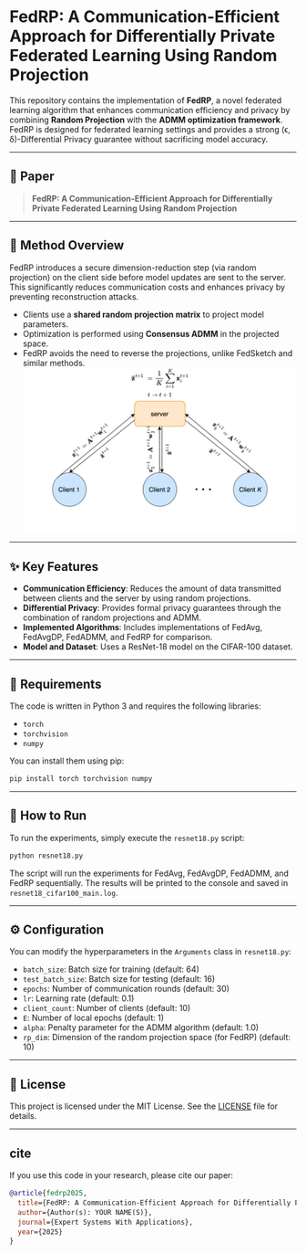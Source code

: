 
# FedRP: A Communication-Efficient Approach for Differentially Private Federated Learning Using Random Projection

This repository contains the implementation of **FedRP**, a novel federated learning algorithm that enhances communication efficiency and privacy by combining **Random Projection** with the **ADMM optimization framework**. FedRP is designed for federated learning settings and provides a strong (ϵ, δ)-Differential Privacy guarantee without sacrificing model accuracy.

-----

## 📌 Paper

> **FedRP: A Communication-Efficient Approach for Differentially Private Federated Learning Using Random Projection**
-----

## 🧠 Method Overview

FedRP introduces a secure dimension-reduction step (via random projection) on the client side before model updates are sent to the server. This significantly reduces communication costs and enhances privacy by preventing reconstruction attacks.

  * Clients use a **shared random projection matrix** to project model parameters.
  * Optimization is performed using **Consensus ADMM** in the projected space.
  * FedRP avoids the need to reverse the projections, unlike FedSketch and similar methods.
 ![FedRP](fedrp.png)
-----

## ✨ Key Features

  * **Communication Efficiency**: Reduces the amount of data transmitted between clients and the server by using random projections.
  * **Differential Privacy**: Provides formal privacy guarantees through the combination of random projections and ADMM.
  * **Implemented Algorithms**: Includes implementations of FedAvg, FedAvgDP, FedADMM, and FedRP for comparison.
  * **Model and Dataset**: Uses a ResNet-18 model on the CIFAR-100 dataset.

-----

## 🔧 Requirements

The code is written in Python 3 and requires the following libraries:

  * `torch`
  * `torchvision`
  * `numpy`

You can install them using pip:

```bash
pip install torch torchvision numpy
```

-----

## 🚀 How to Run

To run the experiments, simply execute the `resnet18.py` script:

```bash
python resnet18.py
```

The script will run the experiments for FedAvg, FedAvgDP, FedADMM, and FedRP sequentially. The results will be printed to the console and saved in `resnet18_cifar100_main.log`.

-----

## ⚙️ Configuration

You can modify the hyperparameters in the `Arguments` class in `resnet18.py`:

  * `batch_size`: Batch size for training (default: 64)
  * `test_batch_size`: Batch size for testing (default: 16)
  * `epochs`: Number of communication rounds (default: 30)
  * `lr`: Learning rate (default: 0.1)
  * `client_count`: Number of clients (default: 10)
  * `E`: Number of local epochs (default: 1)
  * `alpha`: Penalty parameter for the ADMM algorithm (default: 1.0)
  * `rp_dim`: Dimension of the random projection space (for FedRP) (default: 10)

-----

## 📜 License

This project is licensed under the MIT License. See the [LICENSE](https://www.google.com/search?q=LICENSE) file for details.

-----

## cite

If you use this code in your research, please cite our paper:

```bibtex
@article{fedrp2025,
  title={FedRP: A Communication-Efficient Approach for Differentially Private Federated Learning Using Random Projection},
  author={Author(s): YOUR NAME(S)},
  journal={Expert Systems With Applications},
  year={2025}
}
```

